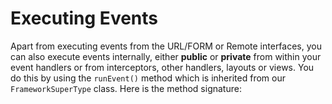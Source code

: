 # Executing Events

Apart from executing events from the URL/FORM or Remote interfaces, you can also execute events internally, either **public** or **private** from within your event handlers or from interceptors, other handlers, layouts or views. You do this by using the <code>runEvent()</code> method which is inherited from our <code>FrameworkSuperType</code> class. Here is the method signature:

```js


```